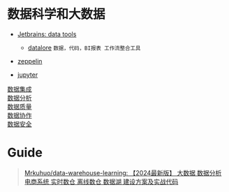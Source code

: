 # 数据科学和大数据
- [Jetbrains: data tools](https://www.jetbrains.com/data-tools/)
    - [datalore](https://www.jetbrains.com/datalore/) `数据，代码，BI报表 工作流整合工具` 


- [zeppelin](https://zeppelin.apache.org/)
- [jupyter](https://jupyter.org/)

[数据集成](/BigData/DataIntegration.md)  
[数据分析](/BigData/DataAnalysis.md)  
[数据质量](/BigData/DataQuality.md)  
[数据协作](/BigData/DataOrchestration.md)  
[数据安全](/BigData/DataSecurity.md)  

# Guide 
> [Mrkuhuo/data-warehouse-learning: 【2024最新版】 大数据 数据分析 电商系统 实时数仓 离线数仓 数据湖 建设方案及实战代码](https://github.com/Mrkuhuo/data-warehouse-learning)  
